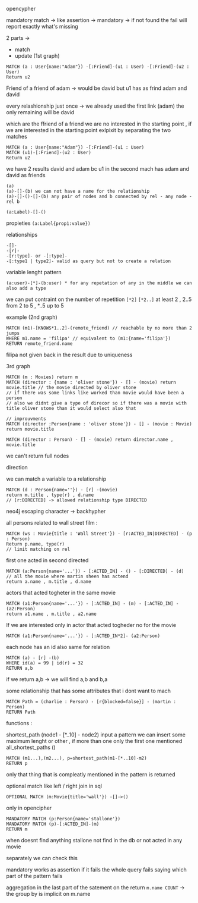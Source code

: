 opencypher 

mandatory match -> like assertion -> mandatory -> if not found the fail will report exactly what's missing 

2 parts -> 
+ match 
+ update
(1st graph)
```cypher
MATCH (a : User{name:"Adam"}) -[:Friend]-(u1 : User) -[:Friend]-(u2 : User)
Return u2
```

Friend of a friend of adam -> would be david but u1 has as frind adam and david

every relashionship just once -> we already used the first link (adam) the only remaining will be david 

which are the ffriend of a friend we are no interested in the starting point , if we are interested in the starting point exlpixit by separating the two matches 

```cypher
MATCH (a : User{name:"Adam"}) -[:Friend]-(u1 : User)
MATCH (u1)-[:Friend]-(u2 : User)
Return u2
```

we have 2 results david and adam bc u1 in the second mach has adam and david as friends 

```
(a)
(a)-[]-(b) we can not have a name for the relationship 
(a)-[]-()-[]-(b) any pair of nodes and b connected by rel - any node - rel b

(a:Label)-[]-()
```

propieties `(a:Label{prop1:value})` 

relationships 
```
-[]-
-[r]-
-[r:type]- or -[:type]-
-[:type1 | type2]- valid as query but not to create a relation
```

variable lenght pattern 
```
(a:user)-[*]-(b:user) * for any repetation of any in the middle we can also add a type 
```

we can put contraint on the number of repetition `[*2]`
`[*2..]` at least 2 , 2..5 from 2 to 5 , \*..5 up to 5 

example (2nd graph) 
```cypher
MATCH (m1)-[KNOWS*1..2]-(remote_friend) // reachable by no more than 2 jumps 
WHERE m1.name = 'filipa' // equivalent to (m1:{name='filipa'})
RETURN remote_friend.name
```

filipa not given back in the result due to uniqueness 

3rd graph 
```cypher
MATCH (m : Movies) return m 
MATCH (director : {name : 'oliver stone'}) - [] - (movie) return movie.title // the movie directed by oliver stone 
// if there was some links like worked than movie would have been a person 
// also we didnt give a type of direcor so if there was a movie with title oliver stone than it would select also that 

// improuvments
MATCH (director :Person{name : 'oliver stone'}) - [] - (movie : Movie) return movie.title 

MATCH (director : Person) - [] - (movie) return director.name , movie.title 

```
we can't return full nodes 

direction

we can match a variable to a relationship 
```cypher
MATCH (d : Person{name=''}) - [r] -(movie)
return m.title , type(r) , d.name
// [r:DIRECTED] -> allowed relationship type DIRECTED
```

neo4j escaping character -> backhypher

all persons related to wall street film : 
```cypher
MATCH (ws : Movie{title : 'Wall Street'}) - [r:ACTED_IN|DIRECTED] - (p : Person)
Return p.name, type(r)
// limit matching on rel
```

first one acted in second directed 
```cypher
MATCH (a:Person{name='...'}) - [:ACTED_IN] - () - [:DIRECTED] - (d)
// all the movie where martin sheen has actend 
return a.name , m.title , d.name
```

actors that acted togheter in the same movie 
```cypher
MATCH (a1:Person{name='...'}) - [:ACTED_IN] - (m) - [:ACTED_IN] - (a2:Person) 
return a1.name , m.title , a2.name
```

If we are interested only in actor that acted togheder no for the movie 
```cypher
MATCH (a1:Person{name='...'}) - [:ACTED_IN*2]- (a2:Person) 
```

each node has an id also same for relation
```cypher
MATCH (a) - [r] -(b)
WHERE id(a) = 99 | id(r) = 32
RETURN a,b
```

if we return a,b -> we will find a,b and b,a 

some relationship that has some attributes that i dont want to mach 
```cypher
MATCH Path = (charlie : Person) - [r{blocked=false}] - (martin : Person)
RETURN Path 
```

functions :

shortest_path (node1 - \[\*..10\] - node2) input a pattern we can insert some maximum lenght or other , if more than one only the first one mentioned 
all_shortest_paths ()

```cypher
MATCH (m1...),(m2...), p=shortest_path(m1-[*..10]-m2)
RETURN p
```

only that thing that is compleatly mentioned in the pattern is returned 

optional match like left / right join in sql

```cypher
OPTIONAL MATCH (m:Movie{title='wall'}) -[]->()
```

only in opencipher

```cypher
MANDATORY MATCH (p:Person{name='stallone'})
MANDATORY MATCH (p)-[:ACTED_IN]-(m)
RETURN m 
```

when doesnt find anything stallone not find in the db or not acted in any movie

separately we can check this 

mandatory works as assertion if it fails the whole query fails saying which part of the pattern fails 

aggregation in the last part of the satement on the return 
`m.name COUNT` -> the group by is implicit on m.name